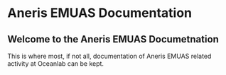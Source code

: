 # Aneris EMUAS Documentation
## Welcome to the Aneris EMUAS Documetnation
This is where most, if not all, documentation of Aneris EMUAS related activity at Oceanlab can be kept.
